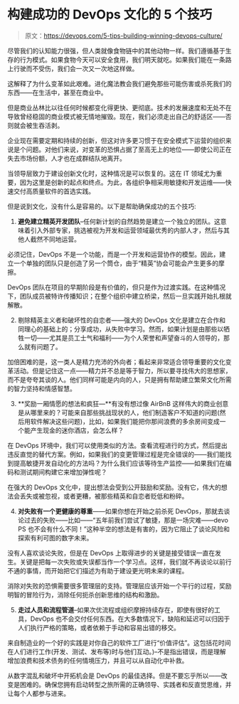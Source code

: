 # 构建成功的 DevOps 文化的 5 个技巧

> 原文：<https://devops.com/5-tips-building-winning-devops-culture/>

尽管我们的认知能力很强，但人类就像食物链中的其他动物一样。我们遵循基于生存的行为模式。如果食物今天可以安全食用，我们明天就吃。如果我们能在一条路上行驶而不受伤，我们会一次又一次地这样做。

这解释了为什么变革如此艰难。进化魔法教会我们避免那些可能伤害或杀死我们的东西——在生活中，甚至在商业中。

但是商业丛林比以往任何时候都变化得更快、更彻底。技术的发展速度和无处不在导致曾经稳固的商业模式被无情地摧毁。现在，我们必须走出自己的舒适区——否则就会被生吞活剥。

企业现在需要定期和持续的创新，但这对许多更习惯于在安全模式下运营的组织来说是个问题。对他们来说，对变革的恐惧占据了至高无上的地位——即使公司正在失去市场份额，人才也在成群结队地离开。

当领导层致力于建设创新文化时，这种情况是可以恢复的。这在 IT 领域尤为重要，因为这里是创新的起点和终点。为此，各组织争相采用敏捷和开发运维——快速交付高质量软件的首选实践。

但是说到文化，没有什么是容易的。以下是帮助确保成功的五个技巧:

1.  **避免建立精英开发团队**–任何新计划的自然趋势是建立一个独立的团队。这意味着引入外部专家，挑选被视为开发和运营领域最优秀的内部人才，然后与其他人截然不同地运营。

必须记住，DevOps 不是一个功能，而是一个开发和运营协作的模型。因此，建立一个单独的团队只是创造了另一个筒仓，由于“精英”协会可能会产生更多的摩擦。

DevOps 团队在项目的早期阶段是有价值的，但只是作为过渡实践。在这种情况下，团队成员被特许传播知识；在整个组织中建立桥梁，然后一旦实践开始扎根就解散。

2.  剔除精英主义者和破坏性的自恋者——强大的 DevOps 文化是建立在合作和同理心的基础上的；分享成功，从失败中学习。然而，如果计划是由那些以牺牲一切——尤其是员工士气和福利——为个人荣誉和声望奋斗的人领导的，那么就有问题了。

加倍困难的是，这一类人是精力充沛的外向者；看起来非常适合领导重要的文化变革活动。但是记住这一点——精力并不总是等于智力，所以要寻找伟大的思想家，而不是夸夸其谈的人。他们同样可能是内向的人，只是拥有帮助建立繁荣文化所需的智力坚持和情感智慧。

3.  **奖励一厢情愿的想法和疯狂—**有没有想过像 AirBnB 这样伟大的商业创意是从哪里来的？可能来自那些挑战现状的人，他们制造客户不知道的问题(然后用软件解决这些问题)，比如，如果我们能把你那间浪费的多余房间变成一个能产生现金的迷你酒店，会怎么样？

在 DevOps 环境中，我们可以使用类似的方法。查看流程进行的方式，然后提出违反直觉的替代方案。例如，如果我们的变更管理过程是完全错误的——我们能找到提高敏捷开发自动化的方法吗？为什么我们应该等待生产监控——如果我们在编码和测试期间构建它来增加弹性呢？

在强大的 DevOps 文化中，提出想法会受到公开鼓励和奖励。没有它，伟大的想法会丢失或被忽视，或者更糟，被那些精英和自恋者贬低和粉碎。

4.  **对失败有一个更健康的尊重**——如果你想在开始之前杀死 DevOps，那就去谈论过去的失败——比如——“五年前我们尝试了敏捷，那是一场灾难——devo PS 也不会有什么不同！”这种半空的想法是有害的，因为它阻止了谈论风险和探索有利可图的数字未来。

没有人喜欢谈论失败，但是在 DevOps 上取得进步的关键是接受错误一直在发生。关键是把每一次失败或失误都当作一个学习点。这样，我们就不再谈论以前行不通的事情，而开始把它们描述为有助于建设更光明未来的课程。

消除对失败的恐惧需要很多管理层的支持。管理层应该开始一个平行的过程，奖励明智的冒险行为，消除任何扼杀创新思维的结构和激励。

5.  **走过人员和流程管道**–如果次优流程或组织摩擦持续存在，即使有很好的工具，DevOps 也不会交付任何东西。在大多数情况下，缺陷和延迟可以归因于人们执行严格的策略，或者依赖于手动和容易出错的移交。

来自制造业的一个好的实践是对你自己的软件工厂进行“价值评估”。这包括花时间在人们进行工作(开发、测试、发布等)时与他们互动。)–不是指出错误，而是理解增加浪费和技术债务的任何情境压力，并且可以从自动化中补救。

从数字混乱和破坏中开拓机会是 DevOps 的最佳选择。但是不要忘乎所以——改变是困难的。确保您拥有启动转型之旅所需的正确领导、实践者和反直觉思维，并让每个人都参与进来。